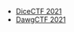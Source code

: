 - [DiceCTF 2021](https://raster0x2a.github.io/CTF-writeup/DiceCTF2021/BabierCSP)
- [DawgCTF 2021](https://raster0x2a.github.io/CTF-writeup/DawgCTF2021/DawgCTF2021)
